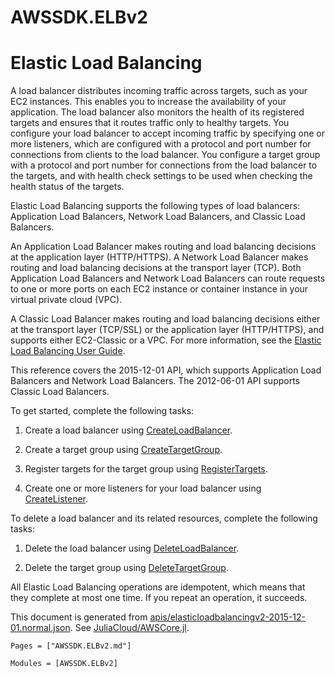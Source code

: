 # AWSSDK.ELBv2

# Elastic Load Balancing

A load balancer distributes incoming traffic across targets, such as your EC2 instances. This enables you to increase the availability of your application. The load balancer also monitors the health of its registered targets and ensures that it routes traffic only to healthy targets. You configure your load balancer to accept incoming traffic by specifying one or more listeners, which are configured with a protocol and port number for connections from clients to the load balancer. You configure a target group with a protocol and port number for connections from the load balancer to the targets, and with health check settings to be used when checking the health status of the targets.

Elastic Load Balancing supports the following types of load balancers: Application Load Balancers, Network Load Balancers, and Classic Load Balancers.

An Application Load Balancer makes routing and load balancing decisions at the application layer (HTTP/HTTPS). A Network Load Balancer makes routing and load balancing decisions at the transport layer (TCP). Both Application Load Balancers and Network Load Balancers can route requests to one or more ports on each EC2 instance or container instance in your virtual private cloud (VPC).

A Classic Load Balancer makes routing and load balancing decisions either at the transport layer (TCP/SSL) or the application layer (HTTP/HTTPS), and supports either EC2-Classic or a VPC. For more information, see the [Elastic Load Balancing User Guide](http://docs.aws.amazon.com/elasticloadbalancing/latest/userguide/).

This reference covers the 2015-12-01 API, which supports Application Load Balancers and Network Load Balancers. The 2012-06-01 API supports Classic Load Balancers.

To get started, complete the following tasks:

1.  Create a load balancer using [CreateLoadBalancer](@ref).

2.  Create a target group using [CreateTargetGroup](@ref).

3.  Register targets for the target group using [RegisterTargets](@ref).

4.  Create one or more listeners for your load balancer using [CreateListener](@ref).

To delete a load balancer and its related resources, complete the following tasks:

1.  Delete the load balancer using [DeleteLoadBalancer](@ref).

2.  Delete the target group using [DeleteTargetGroup](@ref).

All Elastic Load Balancing operations are idempotent, which means that they complete at most one time. If you repeat an operation, it succeeds.

This document is generated from
[apis/elasticloadbalancingv2-2015-12-01.normal.json](https://github.com/aws/aws-sdk-js/blob/master/apis/elasticloadbalancingv2-2015-12-01.normal.json).
See [JuliaCloud/AWSCore.jl](https://github.com/JuliaCloud/AWSCore.jl).

```@index
Pages = ["AWSSDK.ELBv2.md"]
```

```@autodocs
Modules = [AWSSDK.ELBv2]
```
